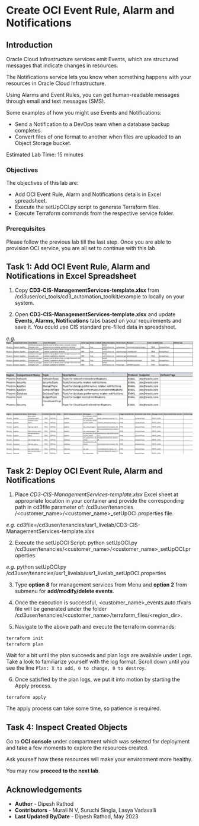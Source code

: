 # Create OCI Event Rule, Alarm and Notifications

## Introduction

Oracle Cloud Infrastructure services emit Events, which are structured messages that indicate changes in resources. 

The Notifications service lets you know when something happens with your resources in Oracle Cloud Infrastructure. 

Using Alarms and Event Rules, you can get human-readable messages through email and text messages (SMS).

Some examples of how you might use Events and Notifications: 

- Send a Notification to a DevOps team when a database backup completes.
- Convert files of one format to another when files are uploaded to an Object Storage bucket.

Estimated Lab Time: 15 minutes

### Objectives

The objectives of this lab are:

- Add OCI Event Rule, Alarm and Notifications details in Excel spreadsheet.
- Execute the setUpOCI.py script to generate Terraform files.
- Execute Terraform commands from the respective service folder.

### Prerequisites
Please follow the previous lab till the last step. Once you are able to provision OCI service, you are all set to continue with this lab.

## Task 1: Add OCI Event Rule, Alarm and Notifications in Excel Spreadsheet

1. Copy __CD3-CIS-ManagementServices-template.xlsx__ from /cd3user/oci_tools/cd3_automation_toolkit/example to locally on your system.

2. Open __CD3-CIS-ManagementServices-template.xlsx__ and update __Events, Alarms, Notifications__ tabs based on your requirements and save it. You could use CIS standard pre-filled data in spreadsheet.

_e.g._ ![Event Rule](images/Event_Rule.jpg)

![Notifications](images/notifications.jpg)

![Alarms](images/Alarms.jpg)

## Task 2: Deploy OCI Event Rule, Alarm and Notifications

1. Place _CD3-CIS-ManagementServices-template.xlsx_ Excel sheet at appropriate location in your container and provide the corresponding path in cd3file parameter of: /cd3user/tenancies /<customer_name>/<customer_name>_setUpOCI.properties file.

_e.g._ cd3file=/cd3user/tenancies/usr1_livelab/CD3-CIS-ManagementServices-template.xlsx

2. Execute the setUpOCI Script:
python setUpOCI.py /cd3user/tenancies/<customer_name>/<customer_name>_setUpOCI.properties

_e.g._ python setUpOCI.py /cd3user/tenancies/usr1_livelab/usr1_livelab_setUpOCI.properties

3. Type __option 8__ for management services from Menu and __option 2__ from submenu for __add/modify/delete events__.

4. Once the execution is successful, <customer_name>_events.auto.tfvars file will be generated under the folder /cd3user/tenancies/<customer_name>/terraform_files/<region_dir>.

5. Navigate to the above path and execute the terraform commands:

```
terraform init
terraform plan
```

Wait for a bit until the plan succeeds and plan logs are available under _Logs_. Take a look to familiarize yourself with the log format. Scroll down until you see the line `Plan: X to add, 0 to change, 0 to destroy`.

6. Once satisfied by the plan logs, we put it into motion by starting the Apply process.

```
terraform apply
```

The apply process can take some time, so patience is required.

## Task 4: Inspect Created Objects

Go to __OCI console__ under compartment which was selected for deployment and take a few moments to explore the resources created. 

Ask yourself how these resources will make your environment more healthy.

You may now __proceed to the next lab__.

## Acknowledgements

- __Author__ - Dipesh Rathod
- __Contributors__ - Murali N V, Suruchi Singla, Lasya Vadavalli
- __Last Updated By/Date__ - Dipesh Rathod, May 2023
